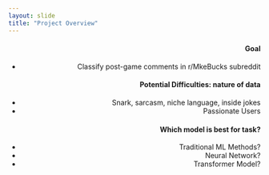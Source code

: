 ```yaml
---
layout: slide
title: "Project Overview"
---
```

<div style="text-align: right;">
    
#### Goal

- Classify post-game comments in r/MkeBucks subreddit

#### Potential Difficulties: nature of data

- Snark, sarcasm, niche language, inside jokes
- Passionate Users

#### Which model is best for task?

- Traditional ML Methods?
- Neural Network?
- Transformer Model?

</div>
